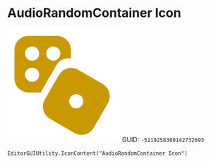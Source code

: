 # AudioRandomContainer Icon
![](/img/AudioRandomContainer%20Icon.png)
GUID: `-5119258380142732693`
```
EditorGUIUtility.IconContent("AudioRandomContainer Icon")
```
